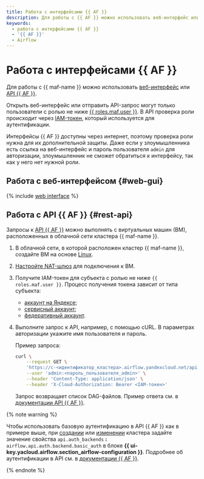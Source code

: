 ```yaml
---
title: Работа с интерфейсами {{ AF }}
description: Для работы с {{ AF }} можно использовать веб-интерфейс или {{ AF }} REST API
keywords:
  - работа с интерфейсами {{ AF }}
  - '{{ AF }}'
  - Airflow
---
```


# Работа с интерфейсами {{ AF }}

Для работы с {{ maf-name }} можно использовать [веб-интерфейс](#web-gui) или [API {{ AF }}](#rest-api).

Открыть веб-интерфейс или отправить API-запрос могут только пользователи с ролью не ниже [{{ roles.maf.user }}](../security/index.md#managed-airflow-user). В API проверка роли происходит через [IAM-токен](../../iam/concepts/authorization/iam-token.md), который используется для аутентификации.

Интерфейсы {{ AF }} доступны через интернет, поэтому проверка роли нужна для их дополнительной защиты. Даже если у злоумышленника есть ссылка на веб-интерфейс и пароль пользователя `admin` для авторизации, злоумышленник не сможет обратиться к интерфейсу, так как у него нет нужной роли.

## Работа с веб-интерфейсом {#web-gui}

{% include [web interface](../../_includes/mdb/maf/web-interface.md) %}

## Работа с API {{ AF }} {#rest-api}

Запросы к [API {{ AF }}](https://airflow.apache.org/docs/apache-airflow/stable/stable-rest-api-ref.html) можно выполнять с виртуальных машин (ВМ), расположенных в облачной сети кластера {{ maf-name }}.

1. В облачной сети, в которой расположен кластер {{ maf-name }}, создайте ВМ на основе [Linux](../../compute/quickstart/quick-create-linux.md).
1. [Настройте NAT-шлюз](../../vpc/operations/create-nat-gateway.md) для подключения к ВМ.
1. Получите IAM-токен для субъекта с ролью не ниже `{{ roles.maf.user }}`. Процесс получения токена зависит от типа субъекта:

   * [аккаунт на Яндексе](../../iam/operations/iam-token/create.md);
   * [сервисный аккаунт](../../iam/operations/iam-token/create-for-sa.md);
   * [федеративный аккаунт](../../iam/operations/iam-token/create-for-federation.md).

1. Выполните запрос к API, например, с помощью cURL. В параметрах авторизации укажите имя пользователя и пароль.

    Пример запроса:

    ```bash
    curl \
        --request GET \
        'https://c-<идентификатор_кластера>.airflow.yandexcloud.net/api/v1/dags' \
        --user 'admin:<пароль_пользователя_admin>' \
        --header 'Content-Type: application/json' \
        --header 'X-Cloud-Authorization: Bearer <IAM-токен>'
    ```

    Запрос возвращает список DAG-файлов. Пример ответа см. в [документации API {{ AF }}](https://airflow.apache.org/docs/apache-airflow/stable/stable-rest-api-ref.html#operation/get_dags).

{% note warning %}

Чтобы использовать базовую аутентификацию в API {{ AF }} как в примере выше, при [создании](cluster-create.md) или [изменении](cluster-update.md) кластера задайте значение свойства `api.auth_backends` **:** `airflow.api.auth.backend.basic_auth` в блоке **{{ ui-key.yacloud.airflow.section_airflow-configuration }}**. Подробнее об аутентификации в API см. в [документации {{ AF }}](https://airflow.apache.org/docs/apache-airflow/stable/security/api.html).

{% endnote %}
